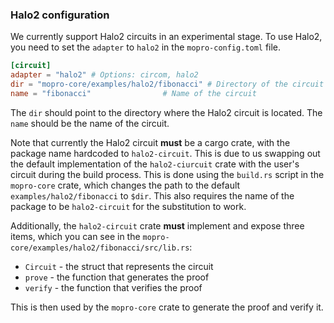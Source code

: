 ### Halo2 configuration

We currently support Halo2 circuits in an experimental stage. To use Halo2, you need to set the `adapter` to `halo2` in the `mopro-config.toml` file.

```toml
[circuit]
adapter = "halo2" # Options: circom, halo2
dir = "mopro-core/examples/halo2/fibonacci" # Directory of the circuit
name = "fibonacci"                # Name of the circuit
```

The `dir` should point to the directory where the Halo2 circuit is located. The `name` should be the name of the circuit.

Note that currently the Halo2 circuit **must** be a cargo crate, with the package name hardcoded to `halo2-circuit`. This is due to us swapping out the default implementation of the `halo2-ciurcuit` crate with the user's circuit during the build process.
This is done using the `build.rs` script in the `mopro-core` crate, which changes the path to the default `examples/halo2/fibonacci` to `$dir`. This also requires the name of the package to be `halo2-circuit` for the substitution to work.

Additionally, the `halo2-circuit` crate **must** implement and expose three items, which you can see in the `mopro-core/examples/halo2/fibonacci/src/lib.rs`:
- `Circuit` - the struct that represents the circuit
- `prove` - the function that generates the proof
- `verify` - the function that verifies the proof

This is then used by the `mopro-core` crate to generate the proof and verify it.

